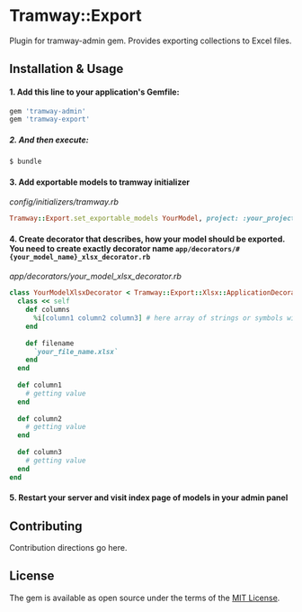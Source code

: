 # Tramway::Export

Plugin for tramway-admin gem. Provides exporting collections to Excel files.

## Installation & Usage

#### 1. Add this line to your application's Gemfile:

```ruby
gem 'tramway-admin'
gem 'tramway-export'
```

##### 2. And then execute:
```bash
$ bundle
```

#### 3. Add exportable models to tramway initializer

*config/initializers/tramway.rb*

```ruby
Tramway::Export.set_exportable_models YourModel, project: :your_project_name
```

#### 4. Create decorator that describes, how your model should be exported. You need to create exactly decorator name `app/decorators/#{your_model_name}_xlsx_decorator.rb`


*app/decorators/your_model_xlsx_decorator.rb*

```ruby
class YourModelXlsxDecorator < Tramway::Export::Xlsx::ApplicationDecorator
  class << self
    def columns
      %i[column1 column2 column3] # here array of strings or symbols with columns names. It'll be used as headers in Excel file 
    end
    
    def filename
      `your_file_name.xlsx`
    end
  end
  
  def column1
    # getting value
  end
  
  def column2
    # getting value
  end
  
  def column3
    # getting value
  end
end
```

#### 5. Restart your server and visit index page of models in your admin panel


## Contributing
Contribution directions go here.

## License
The gem is available as open source under the terms of the [MIT License](https://opensource.org/licenses/MIT).
